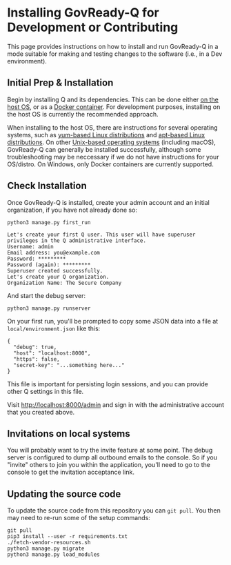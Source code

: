 Installing GovReady-Q for Development or Contributing
=======================================================================

This page provides instructions on how to install and run GovReady-Q in a mode suitable for making and testing changes to the software (i.e., in a Dev environment).

## Initial Prep & Installation

Begin by installing Q and its dependencies. This can be done either [on the host OS](deploy_host_os.html), or as a [Docker container](deploy_docker.html). For development purposes, installing on the host OS is currently the recommended approach.

When installing to the host OS, there are instructions for several operating systems, such as [yum-based Linux distributions](deploy_rhel7_centos7.html) and [apt-based Linux distributions](deploy_ubuntu.html). On other [Unix-based operating systems](deploy_generic_unix.html) (including macOS), GovReady-Q can generally be installed successfully, although some troubleshooting may be neccessary if we do not have instructions for your OS/distro. On Windows, only Docker containers are currently supported.

## Check Installation

Once GovReady-Q is installed, create your admin account and an initial organization, if you have not already done so:

	python3 manage.py first_run

	Let's create your first Q user. This user will have superuser privileges in the Q administrative interface.
	Username: admin
	Email address: you@example.com
	Password: *********
	Password (again): *********
	Superuser created successfully.
	Let's create your Q organization.
	Organization Name: The Secure Company

And start the debug server:

	python3 manage.py runserver

On your first run, you'll be prompted to copy some JSON data into a file at `local/environment.json` like this:

    {
      "debug": true,
      "host": "localhost:8000",
      "https": false,
      "secret-key": "...something here..."
    }

This file is important for persisting login sessions, and you can provide other Q settings in this file.

Visit [http://localhost:8000/admin](http://localhost:8000/admin) and sign in with the administrative account that you created above.

## Invitations on local systems

You will probably want to try the invite feature at some point. The debug server is configured to dump all outbound emails to the console. So if you "invite" others to join you within the application, you'll need to go to the console to get the invitation acceptance link.

## Updating the source code

To update the source code from this repository you can `git pull`. You then may need to re-run some of the setup commands:

	git pull
	pip3 install --user -r requirements.txt
	./fetch-vendor-resources.sh
	python3 manage.py migrate
	python3 manage.py load_modules
